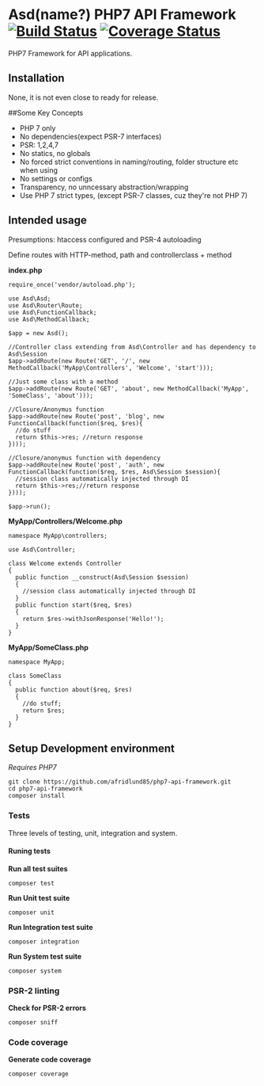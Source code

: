 # Asd(name?) PHP7 API Framework [![Build Status](https://travis-ci.org/afridlund85/php7-api-framework.svg?branch=master)](https://travis-ci.org/afridlund85/php7-api-framework) [![Coverage Status](https://coveralls.io/repos/github/afridlund85/php7-api-framework/badge.svg?branch=master)](https://coveralls.io/github/afridlund85/php7-api-framework?branch=master)

PHP7 Framework for API applications.

## Installation

None, it is not even close to ready for release.

##Some Key Concepts

* PHP 7 only
* No dependencies(expect PSR-7 interfaces)
* PSR: 1,2,4,7
* No statics, no globals
* No forced strict conventions in naming/routing, folder structure etc when using
* No settings or configs
* Transparency, no unncessary abstraction/wrapping
* Use PHP 7 strict types, (except PSR-7 classes, cuz they're not PHP 7)

## Intended usage

Presumptions: htaccess configured and PSR-4 autoloading

Define routes with HTTP-method, path and controllerclass + method

**index.php**
```
require_once('vendor/autoload.php');

use Asd\Asd;
use Asd\Router\Route;
use Asd\FunctionCallback;
use Asd\MethodCallback;

$app = new Asd();

//Controller class extending from Asd\Controller and has dependency to Asd\Session
$app->addRoute(new Route('GET', '/', new MethodCallback('MyApp\Controllers', 'Welcome', 'start')));

//Just some class with a method
$app->addRoute(new Route('GET', 'about', new MethodCallback('MyApp', 'SomeClass', 'about')));

//Closure/Anonymus function
$app->addRoute(new Route('post', 'blog', new FunctionCallback(function($req, $res){
  //do stuff
  return $this->res; //return response
})));

//Closure/anonymus function with dependency
$app->addRoute(new Route('post', 'auth', new FunctionCallback(function($req, $res, Asd\Session $session){
  //session class automatically injected through DI
  return $this->res;//return response
})));

$app->run();
```

**MyApp/Controllers/Welcome.php**
```
namespace MyApp\controllers;

use Asd\Controller;

class Welcome extends Controller
{
  public function __construct(Asd\Session $session)
  {
    //session class automatically injected through DI
  }
  public function start($req, $res)
  {
    return $res->withJsonResponse('Hello!');
  }
}
```

**MyApp/SomeClass.php**
```
namespace MyApp;

class SomeClass
{
  public function about($req, $res)
  {
    //do stuff;
    return $res;
  }
}
```

## Setup Development environment

*Requires PHP7*

```
git clone https://github.com/afridlund85/php7-api-framework.git
cd php7-api-framework
composer install
```

### Tests

Three levels of testing, unit, integration and system.

#### Runing tests

**Run all test suites**
```
composer test
```

**Run Unit test suite**
```
composer unit
```

**Run Integration test suite**
```
composer integration
```

**Run System test suite**
```
composer system
```

### PSR-2 linting

**Check for PSR-2 errors**

```
composer sniff
```

### Code coverage

**Generate code coverage**

```
composer coverage
```